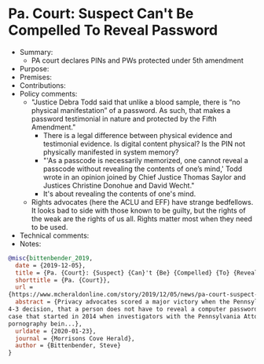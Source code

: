 # Pa. Court: Suspect Can't Be Compelled To Reveal Password

- Summary:
  - PA court declares PINs and PWs protected under 5th amendment
- Purpose:
- Premises:
- Contributions:
- Policy comments:
  - "Justice Debra Todd said that unlike a blood sample, there is “no physical manifestation” of a
      password. As such, that makes a password testimonial in nature and protected by the Fifth
      Amendment."
    - There is a legal difference between physical evidence and testimonial evidence. Is digital
        content physical? Is the PIN not physically manifested in system memory?
    - "'As a passcode is necessarily memorized, one cannot reveal a passcode without revealing the
        contents of one’s mind,' Todd wrote in an opinion joined by Chief Justice Thomas Saylor and
        Justices Christine Donohue and David Wecht."
    - It's about revealing the contents of one's mind.
  - Rights advocates (here the ACLU and EFF) have strange bedfellows. It looks bad to side with
      those known to be guilty, but the rights of the weak are the rights of us all. Rights matter
      most when they need to be used.
- Technical comments:
- Notes:

```bib
@misc{bittenbender_2019,
  date = {2019-12-05},
  title = {Pa. {Court}: {Suspect} {Can}'t {Be} {Compelled} {To} {Reveal} {Password}},
  shorttitle = {Pa. {Court}},
  url =
{https://www.mcheraldonline.com/story/2019/12/05/news/pa-court-suspect-cant-be-compelled-to-reveal-password/3391.html},
  abstract = {Privacy advocates scored a major victory when the Pennsylvania Supreme Court ruled in late November, in a
4-3 decision, that a person does not have to reveal a computer password to law enforcement. The ruling stems from a
case that started in 2014 when investigators with the Pennsylvania Attorney General’s Office discovered child
pornography bein...},
  urldate = {2020-01-23},
  journal = {Morrisons Cove Herald},
  author = {Bittenbender, Steve}
}
```
